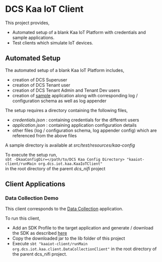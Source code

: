 DCS Kaa IoT Client
==================

This project provides,
 * Automated setup of a blank Kaa IoT Platform with credentials and sample applications.
 * Test clients which simulate IoT devices.

Automated Setup
---------------
The automated setup of a blank Kaa IoT Platform includes,
* creation of DCS Superuser
* creation of DCS Tenant user
* creation of DCS Tenant Admin and Tenant Dev users
* creation of [sample](http://kaaproject.github.io/kaa/docs/v0.10.0/Programming-guide/Your-first-Kaa-application/) application along with corresponding log / configuration schema as well as log appender  


The setup requires a directory containing the following files,
* _credentials.json_ : containing credentials for the different users
* _application.json_ : containing application configuration details
* other files (log / configuration schema, log appender config) which are referenced from the above files

A sample directory is available at _src/test/resources/kaa-config_

To execute the setup run,  
`sbt -DkaaConfigDir=</path/to/DCS Kaa Config Directory> "kaaiot-client/runMain org.dcs.iot.kaa.KaaIoTClient"`  
in the root directory of the parent _dcs_nifi_ project

Client Applications
-------------------

### Data Collection Demo
This client corresponds to the [Data Collection](http://kaaproject.github.io/kaa/docs/v0.10.0/Programming-guide/Your-first-Kaa-application/) application.

To run this client,
 * Add an SDK Profile to the target application and generate / download the SDK as described [here](http://kaaproject.github.io/kaa/docs/v0.10.0/Programming-guide/Your-first-Kaa-application/#generate-sdk)
 * Copy the downloaded jar to the lib folder of this project
 * Execute `sbt "kaaiot-client/runMain org.dcs.iot.kaa.client.DataCollectionClient"` in the root directory of the parent dcs_nifi project.
